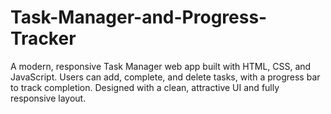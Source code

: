 # Task-Manager-and-Progress-Tracker
A modern, responsive Task Manager web app built with HTML, CSS, and JavaScript. Users can add, complete, and delete tasks, with a progress bar to track completion. Designed with a clean, attractive UI and fully responsive layout.
